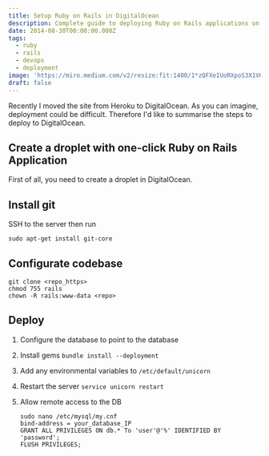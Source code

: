 ```yaml
---
title: Setup Ruby on Rails in DigitalOcean
description: Complete guide to deploying Ruby on Rails applications on DigitalOcean
date: 2014-08-30T00:00:00.000Z
tags:
  - ruby
  - rails
  - devops
  - deployment
image: 'https://miro.medium.com/v2/resize:fit:1400/1*zQFXeIUoRXpoS3X1VOd_PQ.png'
draft: false
---
```


Recently I moved the site from Heroku to DigitalOcean. As you can imagine, deployment could be difficult. Therefore I'd like to summarise the steps to deploy to DigitalOcean.

## Create a droplet with one-click Ruby on Rails Application
First of all, you need to create a droplet in DigitalOcean.

## Install git
SSH to the server then run
```
sudo apt-get install git-core
```

## Configurate codebase
```
git clone <repo_https>
chmod 755 rails
chown -R rails:www-data <repo>
```

## Deploy
1. Configure the database to point to the database
2. Install gems `bundle install --deployment`
3. Add any environmental variables to `/etc/default/unicorn`
4. Restart the server `service unicorn restart`
5. Allow remote access to the DB

      ```
      sudo nano /etc/mysql/my.cnf
      bind-address = your_database_IP
      GRANT ALL PRIVILEGES ON db.* To 'user'@'%' IDENTIFIED BY 'password';
      FLUSH PRIVILEGES;
      ```

